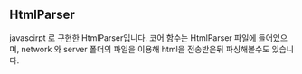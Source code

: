 ## HtmlParser

javascirpt 로 구현한 HtmlParser입니다.
코어 함수는 HtmlParser 파일에 들어있으며, network 와 server 폴더의 파일을 이용해 html을 전송받은뒤 파싱해볼수도 있습니다.
